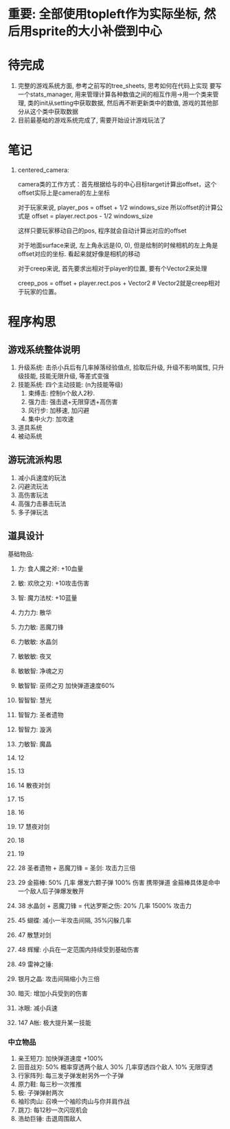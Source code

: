 # 重要: 全部使用topleft作为实际坐标, 然后用sprite的大小补偿到中心

# 待完成
1. 完整的游戏系统方面, 参考之前写的tree_sheets, 思考如何在代码上实现
	要写一个stats_manager, 用来管理计算各种数值之间的相互作用→用一个类来管理, 类的init从setting中获取数据, 然后再不断更新类中的数值, 游戏的其他部分从这个类中获取数据
2. 目前最基础的游戏系统完成了, 需要开始设计游戏玩法了

#  笔记
1. centered_camera: 
   
	camera类的工作方式：首先根据给与的中心目标target计算出offset，这个offset实际上是camera的左上坐标

	对于玩家来说, player_pos = offset + 1/2 windows_size
		所以offset的计算公式是
		offset = player.rect.pos - 1/2 windows_size
	
	这样只要玩家移动自己的pos, 程序就会自动计算出对应的offset

	对于地面surface来说, 左上角永远是(0, 0), 但是绘制的时候相机的左上角是offset对应的坐标. 看起来就好像是相机的移动

	对于creep来说, 首先要求出相对于player的位置, 要有个Vector2来处理
	
	creep_pos = offset + player.rect.pos + Vector2 # Vector2就是creep相对于玩家的位置。



# 程序构思

## 游戏系统整体说明
1. 升级系统: 击杀小兵后有几率掉落经验值点, 拾取后升级, 升级不影响属性, 只升级技能, 技能无限升级, 等差式变强
2. 技能系统: 四个主动技能: (n为技能等级)
   1. 束缚击: 控制n个敌人2秒. 
   2. 强力击: 强击退+无限穿透+高伤害
   3. 风行步: 加移速, 加闪避
   4. 集中火力: 加攻速
3. 道具系统
4. 被动系统

## 游玩流派构思
1. 减小兵速度的玩法
2. 闪避流玩法
3. 高伤害玩法
4. 高强力击暴击玩法
5. 多子弹玩法

## 道具设计

基础物品: 
1. 力: 食人魔之斧: +10血量
2. 敏: 欢欣之刃: +10攻击伤害
3. 智: 魔力法杖: +10蓝量

1. 力力力: 散华
2. 力力敏: 恶魔刀锋
3. 力敏敏: 水晶剑
4. 敏敏敏: 夜叉
5. 敏敏智: 净魂之刃
6. 敏智智: 巫师之刃 加快弹道速度60%
7. 智智智: 慧光
8. 智智力: 圣者遗物
9. 智智力: 漩涡
10. 力敏智: 魔晶


1. 12 
2. 13 
3. 14 散夜对剑
4. 15 
5. 16 
6. 17 慧夜对剑
7. 18 
8. 19 
9. 28 圣者遗物 + 恶魔刀锋 = 圣剑: 攻击力三倍
10. 29 金箍棒: 50% 几率 爆发六颗子弹 100% 伤害 携带弹道 金箍棒具体是命中一个敌人后子弹爆发散开
11. 38 水晶剑 + 恶魔刀锋 = 代达罗斯之伤: 20% 几率 1500% 攻击力 
12. 45 蝴蝶: 减小一半攻击间隔, 35%闪躲几率
13. 47 散慧对剑
14. 48 辉耀: 小兵在一定范围内持续受到基础伤害
15. 49 雷神之锤: 
16. 银月之晶: 攻击间隔缩小为三倍
17. 暗灭: 增加小兵受到的伤害
18. 冰眼: 减小兵速
19. 147 A帐: 极大提升某一技能



### 中立物品
1. 亲王短刀: 加快弹道速度 +100%
2. 回音战刃: 50% 概率穿透两个敌人 30% 几率穿透四个敌人 10% 无限穿透
3. 行家阵列: 每三发子弹发射另外一个子弹
4. 原力鞋: 每三秒一次推推
5. 极: 子弹弹射两次
6. 袖珍肉山: 召唤一个袖珍肉山与你并肩作战
7. 跳刀: 每12秒一次闪现机会
8. 浩劫巨锤: 击退周围敌人


